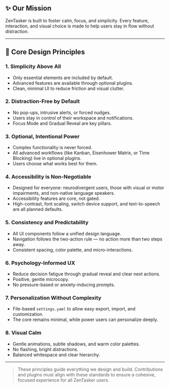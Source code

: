 ## ✨ Our Mission
ZenTasker is built to foster calm, focus, and simplicity. Every feature, interaction, and visual choice is made to help users stay in flow without distraction.

---

## 🎯 Core Design Principles

### 1. **Simplicity Above All**
- Only essential elements are included by default.
- Advanced features are available through optional plugins.
- Clean, minimal UI to reduce friction and visual clutter.

### 2. **Distraction-Free by Default**
- No pop-ups, intrusive alerts, or forced nudges.
- Users stay in control of their workspace and notifications.
- Focus Mode and Gradual Reveal are key pillars.

### 3. **Optional, Intentional Power**
- Complex functionality is never forced.
- All advanced workflows (like Kanban, Eisenhower Matrix, or Time Blocking) live in optional plugins.
- Users choose what works best for them.

### 4. **Accessibility is Non-Negotiable**
- Designed for everyone: neurodivergent users, those with visual or motor impairments, and non-native language speakers.
- Accessibility features are core, not gated.
- High-contrast, font scaling, switch device support, and text-to-speech are all planned defaults.

### 5. **Consistency and Predictability**
- All UI components follow a unified design language.
- Navigation follows the two-action rule — no action more than two steps away.
- Consistent spacing, color palette, and micro-interactions.

### 6. **Psychology-Informed UX**
- Reduce decision fatigue through gradual reveal and clear next actions.
- Positive, gentle microcopy.
- No pressure-based or anxiety-inducing prompts.

### 7. **Personalization Without Complexity**
- File-based `settings.yaml` to allow easy export, import, and customization.
- The core remains minimal, while power users can personalize deeply.

### 8. **Visual Calm**
- Gentle animations, subtle shadows, and warm color palettes.
- No flashing, bright distractions.
- Balanced whitespace and clear hierarchy.

---

> These principles guide everything we design and build. Contributions and plugins must align with these standards to ensure a cohesive, focused experience for all ZenTasker users.
